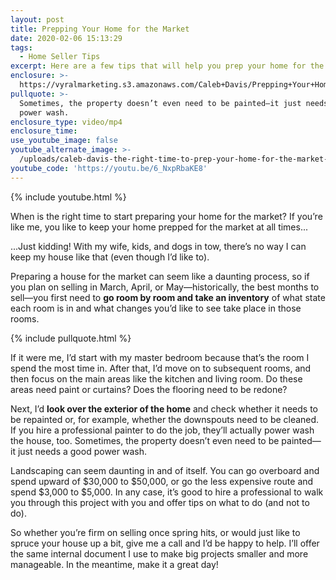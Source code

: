 ```yaml
---
layout: post
title: Prepping Your Home for the Market
date: 2020-02-06 15:13:29
tags:
  - Home Seller Tips
excerpt: Here are a few tips that will help you prep your home for the market.
enclosure: >-
  https://vyralmarketing.s3.amazonaws.com/Caleb+Davis/Prepping+Your+Home+for+the+Market.mp4
pullquote: >-
  Sometimes, the property doesn’t even need to be painted—it just needs a good
  power wash.
enclosure_type: video/mp4
enclosure_time:
use_youtube_image: false
youtube_alternate_image: >-
  /uploads/caleb-davis-the-right-time-to-prep-your-home-for-the-market-youtube.jpg
youtube_code: 'https://youtu.be/6_NxpRbaKE8'
---
```


{% include youtube.html %}

When is the right time to start preparing your home for the market? If you’re like me, you like to keep your home prepped for the market at all times...&nbsp;

...Just kidding\! With my wife, kids, and dogs in tow, there’s no way I can keep my house like that (even though I’d like to).&nbsp;

Preparing a house for the market can seem like a daunting process, so if you plan on selling in March, April, or May—historically, the best months to sell—you first need to **go room by room and take an inventory** of what state each room is in and what changes you’d like to see take place in those rooms.&nbsp;

{% include pullquote.html %}

If it were me, I’d start with my master bedroom because that’s the room I spend the most time in. After that, I’d move on to subsequent rooms, and then focus on the main areas like the kitchen and living room. Do these areas need paint or curtains? Does the flooring need to be redone?

Next, I’d **look over the exterior of the home** and check whether it needs to be repainted or, for example, whether the downspouts need to be cleaned. If you hire a professional painter to do the job, they’ll actually power wash the house, too. Sometimes, the property doesn’t even need to be painted—it just needs a good power wash.&nbsp;

Landscaping can seem daunting in and of itself. You can go overboard and spend upward of $30,000 to $50,000, or go the less expensive route and spend $3,000 to $5,000. In any case, it’s good to hire a professional to walk you through this project with you and offer tips on what to do (and not to do).&nbsp;

So whether you’re firm on selling once spring hits, or would just like to spruce your house up a bit, give me a call and I’d be happy to help. I’ll offer the same internal document I use to make big projects smaller and more manageable. In the meantime, make it a great day\!